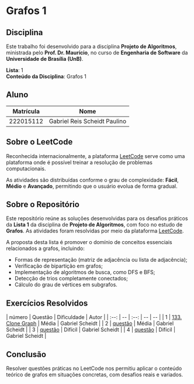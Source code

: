 # Grafos 1

## Disciplina

Este trabalho foi desenvolvido para a disciplina **Projeto de Algoritmos**, ministrada pelo **Prof. Dr. Maurício**, no curso de **Engenharia de Software** da **Universidade de Brasília (UnB)**.

**Lista**: 1  
**Conteúdo da Disciplina**: Grafos 1

## Aluno

| Matrícula   | Nome                          |
|-------------|-------------------------------|
| 222015112  | Gabriel Reis Scheidt Paulino    |


## Sobre o LeetCode

Reconhecida internacionalmente, a plataforma [LeetCode](https://leetcode.com) serve como uma plataforma onde é possível treinar a resolução de problemas computacionais.

As atividades são distribuídas conforme o grau de complexidade: **Fácil**, **Médio** e **Avançado**, permitindo que o usuário evolua de forma gradual.

## Sobre o Repositório

Este repositório reúne as soluções desenvolvidas para os desafios práticos da **Lista 1** da disciplina de **Projeto de Algoritmos**, com foco no estudo de **Grafos**. As atividades foram resolvidas por meio da plataforma [LeetCode](https://leetcode.com/).

A proposta desta lista é promover o domínio de conceitos essenciais relacionados a grafos, incluindo:

- Formas de representação (matriz de adjacência ou lista de adjacência);
- Verificação de bipartição em grafos;
- Implementação de algoritmos de busca, como DFS e BFS;
- Detecção de trios completamente conectados;
- Cálculo do grau de vértices em subgrafos.

## Exercícios Resolvidos

| número | Questão | Dificuldade | Autor |
| :--: | -- | :--: | -- | -- |
| 1 | [133. Clone Graph](https://leetcode.com/problems/clone-graph/description/?envType=problem-list-v2&envId=graph) | Média | Gabriel Scheidt |
| 2 | [questão](link) | Média | Gabriel Scheidt |
| 3 | [questão](link) | Difícil | Gabriel Scheidt |
| 4 | [questão](link) | Difícil | Gabriel Scheidt |

## Conclusão

Resolver questões práticas no LeetCode nos permitiu aplicar o conteúdo teórico de grafos em situações concretas, com desafios reais e variados.
